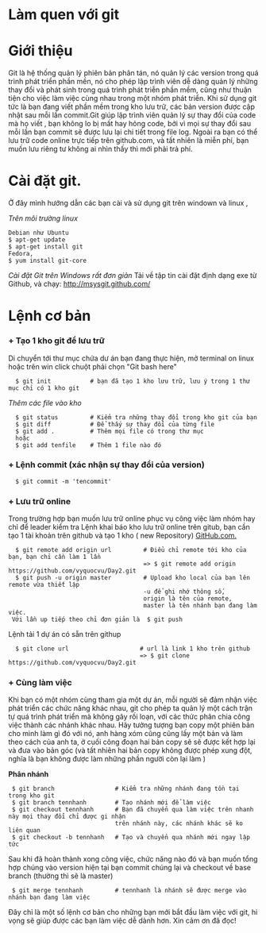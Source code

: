 Làm quen với git
==============

# Giới thiệu 

Git là hệ thống quản lý phiên bản phân tán, nó quản lý các version trong quá trình phát triển phần mền, nó cho phép lập trình viên dễ dàng quản lý những thay đổi và phát sinh trong quá trình phát triễn phần mềm, cũng như thuận tiện cho việc làm việc cùng nhau trong một nhóm phát triển. Khi sử dụng git tức là bạn đang viết phần mềm trong kho lưu trữ, các bản version được cập nhật sau mỗi lần commit.Git giúp lập trình viên quản lý sự thay đổi của code mà họ viết , bạn không lo bị mất hay hỏng code, bởi vì mọi sự thay đổi sau mỗi lần bạn commit sẽ được lưu lại chi tiết trong file log. Ngoài ra bạn có thể lưu trữ code online trực tiếp trên github.com, và tất nhiên là miễn phí, bạn muốn lưu riêng tư không ai nhìn thấy thì mới phải trả phí.

# Cài đặt git. 

 Ở đây mình hướng dẫn các bạn cài và sử dụng git trên windown và linux ,

*Trên môi trường linux* 

    Debian như Ubuntu
    $ apt-get update
    $ apt-get install git
    Fedora, 
    $ yum install git-core
    
*Cài đặt Git trên Windows rất đơn giản*
 Tải về tập tin cài đặt định dạng exe từ Github, và chạy: http://msysgit.github.com/
# Lệnh cơ bản 
### + Tạo 1 kho git để lưu trữ 

 Di chuyển tới thư mục chứa dư án bạn đang thực hiện, mở terminal on linux hoặc trên win click chuột phải
 chọn "Git bash here"
``` 
  $ git init           # bạn đã tạo 1 kho lưu trữ, lưu ý trong 1 thư mục chỉ có 1 kho git
```
  
  *Thêm các file vào kho*
```
  $ git status         # Kiểm tra những thay đổi trong kho git của bạn 
  $ git diff           # Để thấy sự thay đổi của từng file
  $ git add .          # Thêm mọi file có trong thư mục 
  hoặc 
  $ git add tenfile    # Thêm 1 file nào đó
```
### + Lệnh commit (xác nhận sự thay đổi của version)
```
  $ git commit -m 'tencommit'
```
### + Lưu trữ online
Trong trường hợp bạn muốn lưu trữ online phục vụ công việc làm nhóm hay chỉ để leader kiểm tra
  Lệnh khai báo kho lưu trữ online trên gitub, bạn cần tạo 1 tài khoản trên github và tạo 1 kho ( new Repository)
  [GitHub.com.](http://github.com)
```
  $ git remote add origin url         # Điểu chỉ remote tới kho của bạn, bạn chỉ cần làm 1 lần
                                      => $ git remote add origin https://github.com/vyquocvu/Day2.git    
  $ git push -u origin master         # Upload kho local của bạn lên remote vừa thiết lập 
                                      -u để ghi nhớ thông số, 
                                      origin là tên của remote, 
                                      master là tên nhánh bạn đang làm việc. 
 Với lần up tiếp theo chỉ đơn giản là  $ git push 
```
 Lệnh tải 1 dự án có sẵn trên githup
```
  $ git clone url                    # url là link 1 kho trên github
                                     => $ git clone https://github.com/vyquocvu/Day2.git
```
### + Cùng làm việc

Khi bạn có một nhóm cùng tham gia một dự án, mỗi người sẽ đảm nhận việc phát triển các chức năng khác nhau, git cho phép ta quản lý một cách trận tự quá trình phát triển mà không gây rối loạn, với các thức phân chia công việc thành các nhánh khác nhau. Hãy tưởng tượng bạn copy một phiên bản cho mình làm gì đó với nó, anh hàng xóm cũng cũng lấy một bản và làm theo cách của anh ta, ở cuối công đoạn hai bản copy sẽ sẽ được kết hợp lại và đưa vào bản góc (và tất nhiên hai bản copy không được phép xung đột, nghĩa là bạn không được làm những phần người còn lại làm )

**Phân nhánh**
```
 $ git branch                 # Kiểm tra những nhánh đang tồn tại trong kho git
 $ git branch tennhanh        # Tạo nhánh mới để làm việc
 $ git checkout tennhanh      # Bạn đã chuyển qua làm việc trên nhanh này mọi thay đổi chỉ được gi nhận  
                              trên nhánh này, các nhánh khác sẽ ko liên quan
 $ git checkout -b tennhanh   # Tạo và chuyển qua nhánh mới ngay lập tức
```
Sau khi đã hoàn thành xong công việc, chức năng nào đó và bạn muốn tổng hợp chúng vào version hiện tại bạn commit chúng lại
và checkout về base branch (thường thì sẽ là master)
```
 $ git merge tennhanh         # tennhanh là nhánh sẽ được merge vào nhánh bạn đang làm việc
```
Đây chỉ là một số lệnh cơ bản cho những bạn mới bắt đầu làm việc với git, hi vọng sẽ giúp được các bạn làm việc dễ dành hơn.
Xin cảm ơn đã đọc!
